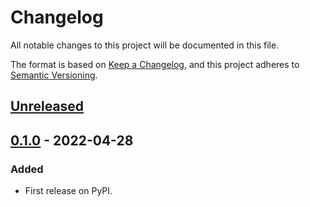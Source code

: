 # Changelog
All notable changes to this project will be documented in this file.

The format is based on [Keep a Changelog](https://keepachangelog.com/en/1.0.0/),
and this project adheres to [Semantic Versioning](https://semver.org/spec/v2.0.0.html).


## [Unreleased]

## [0.1.0] - 2022-04-28
### Added
- First release on PyPI.

[Unreleased]: https://github.com/nat5142/kronos/compare/v0.1.0...HEAD
[0.1.0]: https://github.com/nat5142/kronos/compare/releases/tag/v0.1.0
